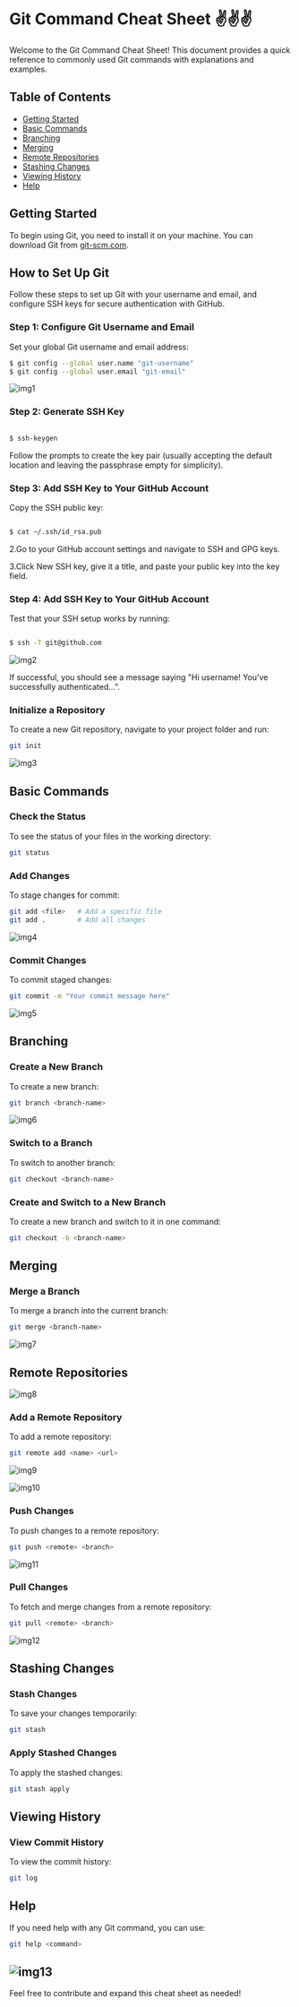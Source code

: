 # Git Command Cheat Sheet ✌✌✌

Welcome to the Git Command Cheat Sheet! This document provides a quick reference to commonly used Git commands with explanations and examples.

## Table of Contents
- [Getting Started](#getting-started)
- [Basic Commands](#basic-commands)
- [Branching](#branching)
- [Merging](#merging)
- [Remote Repositories](#remote-repositories)
- [Stashing Changes](#stashing-changes)
- [Viewing History](#viewing-history)
- [Help](#help)

## Getting Started
To begin using Git, you need to install it on your machine. You can download Git from [git-scm.com](https://git-scm.com/).

## How to Set Up Git

Follow these steps to set up Git with your username and email, and configure SSH keys for secure authentication with GitHub.

### Step 1: Configure Git Username and Email

Set your global Git username and email address:

```bash
$ git config --global user.name "git-username"
$ git config --global user.email "git-email"


```
![img1](images/PNG.1.png)

### Step 2: Generate SSH Key

```bash

$ ssh-keygen
```

Follow the prompts to create the key pair (usually accepting the default location and leaving the passphrase empty for simplicity).


### Step 3: Add SSH Key to Your GitHub Account

Copy the SSH public key:
```bash

$ cat ~/.ssh/id_rsa.pub

```
2.Go to your GitHub account settings and navigate to SSH and GPG keys.

3.Click New SSH key, give it a title, and paste your public key into the key field.


### Step 4: Add SSH Key to Your GitHub Account

Test that your SSH setup works by running:
```bash

$ ssh -T git@github.com
```
![img2](images/PNG.2.png)

If successful, you should see a message saying "Hi username! You've successfully authenticated...".

### Initialize a Repository
To create a new Git repository, navigate to your project folder and run:
```bash
git init
```
![img3](images/PNG.3.png)

## Basic Commands

### Check the Status
To see the status of your files in the working directory:
```bash
git status
```

### Add Changes
To stage changes for commit:
```bash
git add <file>   # Add a specific file
git add .        # Add all changes
```

![img4](images/PNG.4.png)

### Commit Changes
To commit staged changes:
```bash
git commit -m "Your commit message here"
```
![img5](images/PNG.5.png)

## Branching

### Create a New Branch
To create a new branch:
```bash
git branch <branch-name>
```
![img6](images/PNG.6.png)

### Switch to a Branch

To switch to another branch:
```bash
git checkout <branch-name>
```

### Create and Switch to a New Branch

To create a new branch and switch to it in one command:
```bash
git checkout -b <branch-name>
```

## Merging

### Merge a Branch
To merge a branch into the current branch:
```bash
git merge <branch-name>
```
![img7](images/PNG.7.png)

## Remote Repositories

![img8](images/PNG.8.png)

### Add a Remote Repository
To add a remote repository:
```bash
git remote add <name> <url>
```
![img9](images/PNG.9.png)

![img10](images/PNG.10.png)


### Push Changes
To push changes to a remote repository:
```bash
git push <remote> <branch>
```
![img11](images/PNG.11.png)

### Pull Changes
To fetch and merge changes from a remote repository:
```bash
git pull <remote> <branch>
```
![img12](images/PNG.12.png)

## Stashing Changes

### Stash Changes
To save your changes temporarily:
```bash
git stash
```

### Apply Stashed Changes
To apply the stashed changes:
```bash
git stash apply
```

## Viewing History

### View Commit History
To view the commit history:
```bash
git log
```

## Help
If you need help with any Git command, you can use:
```bash
git help <command>
```



![img13](images/PNG.13.png)
---



Feel free to contribute and expand this cheat sheet as needed!
                     

